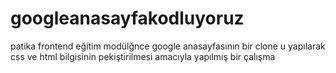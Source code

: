 # googleanasayfakodluyoruz
patika frontend eğitim modülğnce google anasayfasının bir clone u yapılarak css ve html bilgisinin pekiştirilmesi amacıyla yapılmış bir çalışma
